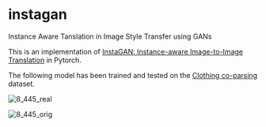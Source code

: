 # instagan
Instance Aware Tanslation in Image Style Transfer using GANs


This is an implementation of [InstaGAN: Instance-aware Image-to-Image Translation](https://arxiv.org/abs/1812.10889) in Pytorch. 



The following model has been trained and tested on the [Clothing co-parsing](https://github.com/bearpaw/clothing-co-parsing) dataset.

![8_445_real](https://user-images.githubusercontent.com/32021556/61888033-6af89100-af20-11e9-9042-42197b494f00.png)

![8_445_orig](https://user-images.githubusercontent.com/32021556/61888067-7946ad00-af20-11e9-862f-06dc4cfbd126.png)






